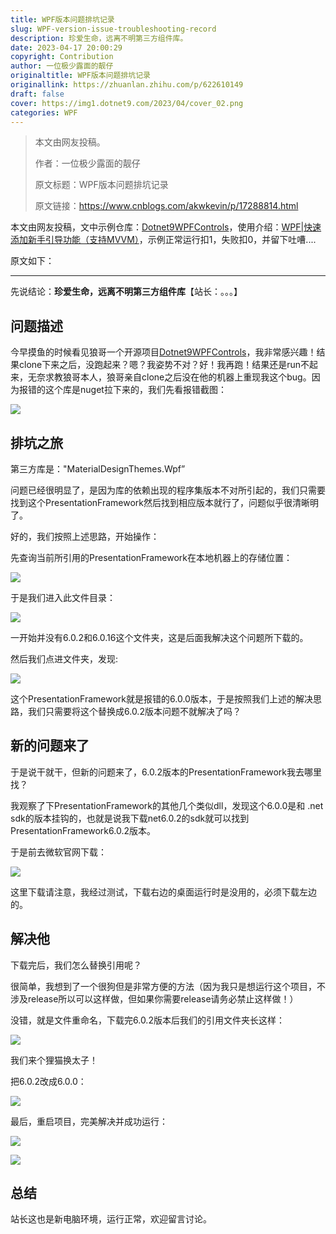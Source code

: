 ```yaml
---
title: WPF版本问题排坑记录
slug: WPF-version-issue-troubleshooting-record
description: 珍爱生命，远离不明第三方组件库。
date: 2023-04-17 20:00:29
copyright: Contribution
author: 一位极少露面的靓仔
originaltitle: WPF版本问题排坑记录
originallink: https://zhuanlan.zhihu.com/p/622610149
draft: false
cover: https://img1.dotnet9.com/2023/04/cover_02.png
categories: WPF
---
```


> 本文由网友投稿。
>
> 作者：一位极少露面的靓仔
>
> 原文标题：WPF版本问题排坑记录
>
> 原文链接：https://www.cnblogs.com/akwkevin/p/17288814.html

本文由网友投稿，文中示例仓库：[Dotnet9WPFControls](https://github.com/dotnet9/Dotnet9WPFControls)，使用介绍：[WPF|快速添加新手引导功能（支持MVVM）](https://dotnet9.com/22/5/Wpf-quickly-add-newbie-guide-support-MVVM)，示例正常运行扣1，失败扣0，并留下吐嘈....

原文如下：

---

先说结论：**珍爱生命，远离不明第三方组件库**【站长：。。。】

## 问题描述

今早摸鱼的时候看见狼哥一个开源项目[Dotnet9WPFControls](https://github.com/dotnet9/Dotnet9WPFControls)，我非常感兴趣！结果clone下来之后，没跑起来？嗯？我姿势不对？好！我再跑！结果还是run不起来，无奈求教狼哥本人，狼哥亲自clone之后没在他的机器上重现我这个bug。因为报错的这个库是nuget拉下来的，我们先看报错截图：

![](https://img1.dotnet9.com/2023/04/0201.png)

## 排坑之旅

第三方库是："MaterialDesignThemes.Wpf”

问题已经很明显了，是因为库的依赖出现的程序集版本不对所引起的，我们只需要找到这个PresentationFramework然后找到相应版本就行了，问题似乎很清晰明了。

好的，我们按照上述思路，开始操作：

先查询当前所引用的PresentationFramework在本地机器上的存储位置：

![](https://img1.dotnet9.com/2023/04/0202.png)

于是我们进入此文件目录：

![](https://img1.dotnet9.com/2023/04/0203.png)

一开始并没有6.0.2和6.0.16这个文件夹，这是后面我解决这个问题所下载的。

然后我们点进文件夹，发现:

![](https://img1.dotnet9.com/2023/04/0204.png)

这个PresentationFramework就是报错的6.0.0版本，于是按照我们上述的解决思路，我们只需要将这个替换成6.0.2版本问题不就解决了吗？

## 新的问题来了

于是说干就干，但新的问题来了，6.0.2版本的PresentationFramework我去哪里找？

我观察了下PresentationFramework的其他几个类似dll，发现这个6.0.0是和 .net sdk的版本挂钩的，也就是说我下载net6.0.2的sdk就可以找到PresentationFramework6.0.2版本。

于是前去微软官网下载：

![](https://img1.dotnet9.com/2023/04/0205.png)

这里下载请注意，我经过测试，下载右边的桌面运行时是没用的，必须下载左边的。

## 解决他

下载完后，我们怎么替换引用呢？

很简单，我想到了一个很狗但是非常方便的方法（因为我只是想运行这个项目，不涉及release所以可以这样做，但如果你需要release请务必禁止这样做！）

没错，就是文件重命名，下载完6.0.2版本后我们的引用文件夹长这样：

![](https://img1.dotnet9.com/2023/04/0206.png)

我们来个狸猫换太子！

把6.0.2改成6.0.0：

![](https://img1.dotnet9.com/2023/04/0206.png)

最后，重启项目，完美解决并成功运行：

![](https://img1.dotnet9.com/2022/05/5209.gif)

![](https://img1.dotnet9.com/2022/05/5210.gif)

## 总结

站长这也是新电脑环境，运行正常，欢迎留言讨论。